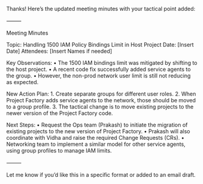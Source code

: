 Thanks! Here’s the updated meeting minutes with your tactical point added:

⸻

Meeting Minutes

Topic: Handling 1500 IAM Policy Bindings Limit in Host Project
Date: [Insert Date]
Attendees: [Insert Names if needed]

Key Observations:
	•	The 1500 IAM bindings limit was mitigated by shifting to the host project.
	•	A recent code fix successfully added service agents to the group.
	•	However, the non-prod network user limit is still not reducing as expected.

New Action Plan:
	1.	Create separate groups for different user roles.
	2.	When Project Factory adds service agents to the network, those should be moved to a group profile.
	3.	The tactical change is to move existing projects to the newer version of the Project Factory code.

Next Steps:
	•	Request the Ops team (Prakash) to initiate the migration of existing projects to the new version of Project Factory.
	•	Prakash will also coordinate with Vidha and raise the required Change Requests (CRs).
	•	Networking team to implement a similar model for other service agents, using group profiles to manage IAM limits.

⸻

Let me know if you’d like this in a specific format or added to an email draft.
